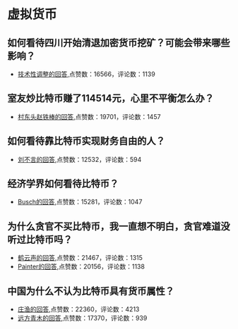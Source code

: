 #  虚拟货币 
## 如何看待四川开始清退加密货币挖矿？可能会带来哪些影响？
- [技术性调整的回答](https://www.zhihu.com/question/466079044/answer/1952922461),点赞数：16566，评论数：1139
## 室友炒比特币赚了114514元，心里不平衡怎么办？
- [村东头赵铁棒的回答](https://www.zhihu.com/question/461279864/answer/1906331265),点赞数：19701，评论数：1457
## 如何看待靠比特币实现财务自由的人？
- [刘不言的回答](https://www.zhihu.com/question/263857565/answer/274707099),点赞数：12532，评论数：594
## 经济学界如何看待比特币？
- [Busch的回答](https://www.zhihu.com/question/22036280/answer/20258655),点赞数：15281，评论数：1047
## 为什么贪官不买比特币，我一直想不明白，贪官难道没听过比特币吗？
- [鹤云声的回答](https://www.zhihu.com/question/420182581/answer/1470210376),点赞数：21467，评论数：1315
- [Painter的回答](https://www.zhihu.com/question/420182581/answer/1473754964),点赞数：20156，评论数：1138
## 中国为什么不认为比特币具有货币属性？
- [庄渔的回答](https://www.zhihu.com/question/268734794/answer/670142108),点赞数：22360，评论数：4213
- [远方青木的回答](https://www.zhihu.com/question/268734794/answer/1460753378),点赞数：17370，评论数：939
